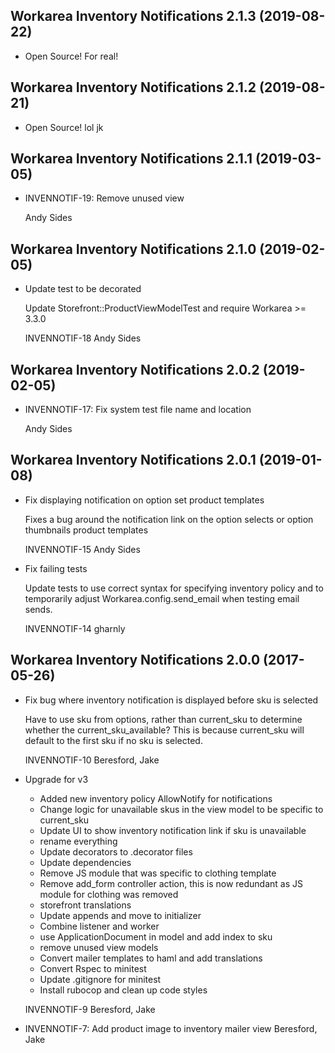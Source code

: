 Workarea Inventory Notifications 2.1.3 (2019-08-22)
--------------------------------------------------------------------------------

*   Open Source! For real!



Workarea Inventory Notifications 2.1.2 (2019-08-21)
--------------------------------------------------------------------------------

*   Open Source! lol jk



Workarea Inventory Notifications 2.1.1 (2019-03-05)
--------------------------------------------------------------------------------

*   INVENNOTIF-19: Remove unused view

    Andy Sides



Workarea Inventory Notifications 2.1.0 (2019-02-05)
--------------------------------------------------------------------------------

*   Update test to be decorated

    Update Storefront::ProductViewModelTest and require Workarea >= 3.3.0

    INVENNOTIF-18
    Andy Sides



Workarea Inventory Notifications 2.0.2 (2019-02-05)
--------------------------------------------------------------------------------

*   INVENNOTIF-17: Fix system test file name and location

    Andy Sides



Workarea Inventory Notifications 2.0.1 (2019-01-08)
--------------------------------------------------------------------------------

*   Fix displaying notification on option set product templates

    Fixes a bug around the notification link on the option selects or option
    thumbnails product templates

    INVENNOTIF-15
    Andy Sides

*   Fix failing tests

    Update tests to use correct syntax for specifying inventory
    policy and to temporarily adjust Workarea.config.send_email
    when testing email sends.

    INVENNOTIF-14
    gharnly



Workarea Inventory Notifications 2.0.0 (2017-05-26)
--------------------------------------------------------------------------------

*   Fix bug where inventory notification is displayed before sku is selected

    Have to use sku from options, rather than current_sku to determine
    whether the current_sku_available? This is because current_sku will
    default to the first sku if no sku is selected.

    INVENNOTIF-10
    Beresford, Jake

*   Upgrade for v3

    * Added new inventory policy AllowNotify for notifications
    * Change logic for unavailable skus in the view model to be specific to current_sku
    * Update UI to show inventory notification link if sku is unavailable
    * rename everything
    * Update decorators to .decorator files
    * Update dependencies
    * Remove JS module that was specific to clothing template
    * Remove add_form controller action, this is now redundant as JS module for clothing was removed
    * storefront translations
    * Update appends and move to initializer
    * Combine listener and worker
    * use ApplicationDocument in model and add index to sku
    * remove unused view models
    * Convert mailer templates to haml and add translations
    * Convert Rspec to minitest
    * Update .gitignore for minitest
    * Install rubocop and clean up code styles

    INVENNOTIF-9
    Beresford, Jake

*   INVENNOTIF-7: Add product image to inventory mailer view
    Beresford, Jake



